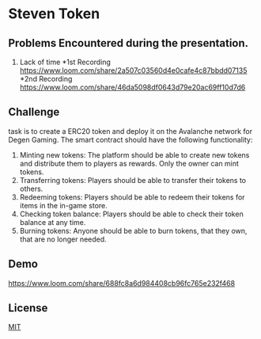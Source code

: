 # Steven Token

## Problems Encountered during the presentation.
1. Lack of time
*1st Recording https://www.loom.com/share/2a507c03560d4e0cafe4c87bbdd07135
*2nd Recording https://www.loom.com/share/46da5098df0643d79e20ac69ff10d7d6


## Challenge
task is to create a ERC20 token and deploy it on the Avalanche network for Degen Gaming. The smart contract should have the following functionality:

1. Minting new tokens: The platform should be able to create new tokens and distribute them to players as rewards. Only the owner can mint tokens.
2. Transferring tokens: Players should be able to transfer their tokens to others.
3. Redeeming tokens: Players should be able to redeem their tokens for items in the in-game store.
4. Checking token balance: Players should be able to check their token balance at any time.
5. Burning tokens: Anyone should be able to burn tokens, that they own, that are no longer needed.


## Demo

https://www.loom.com/share/688fc8a6d984408cb96fc765e232f468


## License

[MIT](https://choosealicense.com/licenses/mit/)
